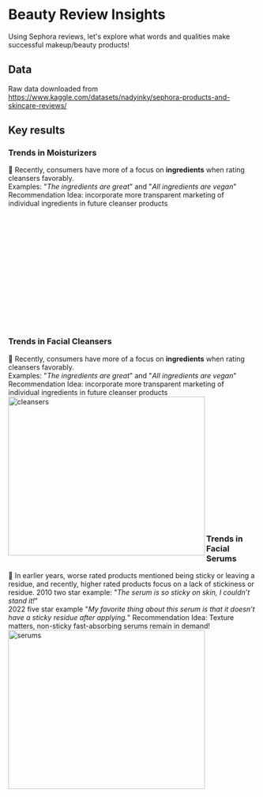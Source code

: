 # Beauty Review Insights
 Using Sephora reviews, let's explore what words and qualities make successful makeup/beauty products!
 
## Data 
Raw data downloaded from https://www.kaggle.com/datasets/nadyinky/sephora-products-and-skincare-reviews/

## Key results
### Trends in Moisturizers
🌟 Recently, consumers have more of a focus on **ingredients** when rating cleansers favorably.  
Examples: "*The ingredients are great*" and "*All ingredients are vegan*"  
Recommendation Idea: incorporate more transparent marketing of individual ingredients in future cleanser products  
<br /><br /><br /><br /><br /><br /><br /><br /><br /><br /><br /><br /><br /><br />
### Trends in Facial Cleansers  
🌟 Recently, consumers have more of a focus on **ingredients** when rating cleansers favorably.  
Examples: "*The ingredients are great*" and "*All ingredients are vegan*"  
Recommendation Idea: incorporate more transparent marketing of individual ingredients in future cleanser products  
<img align="left" width="398" height="322" alt="cleansers" src="https://github.com/user-attachments/assets/02c21695-434c-4fdd-9cf2-9d0406d59a7f" />  
<br /><br /><br /><br /><br /><br /><br /><br /><br /><br /><br /><br /><br /><br />
### Trends in Facial Serums  
🌟 In earlier years, worse rated products mentioned being sticky or leaving a residue, and recently, higher rated products focus on a lack of stickiness or residue.
2010 two star example: "*The serum is so sticky on skin, I couldn’t stand it!*"  
2022 five star example "*My favorite thing about this serum is that it doesn’t have a sticky residue after applying.*"
Recommendation Idea: Texture matters, non-sticky fast-absorbing serums remain in demand!
<img align="left" width="398" height="322" alt="serums" src="https://github.com/user-attachments/assets/1b2c7d6d-c2de-4a46-8b3a-13014a203922" />
